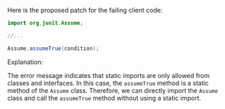 Here is the proposed patch for the failing client code:

```java
import org.junit.Assume;

//...

Assume.assumeTrue(condition);
```

Explanation:

The error message indicates that static imports are only allowed from classes and interfaces. In this case, the `assumeTrue` method is a static method of the `Assume` class. Therefore, we can directly import the `Assume` class and call the `assumeTrue` method without using a static import.